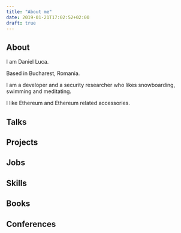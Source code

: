 ```yaml
---
title: "About me"
date: 2019-01-21T17:02:52+02:00
draft: true
---
```


## About
I am Daniel Luca.

Based in Bucharest, Romania.

I am a developer and a security researcher who likes snowboarding, swimming and meditating.

I like Ethereum and Ethereum related accessories.

## Talks

## Projects

## Jobs

## Skills

## Books

## Conferences


